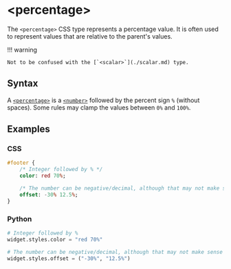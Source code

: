 # &lt;percentage&gt;

The `<percentage>` CSS type represents a percentage value.
It is often used to represent values that are relative to the parent's values.

!!! warning

    Not to be confused with the [`<scalar>`](./scalar.md) type.

## Syntax

A [`<percentage>`](./percentage.md) is a [`<number>`](./number.md) followed by the percent sign `%` (without spaces).
Some rules may clamp the values between `0%` and `100%`.

## Examples

### CSS

```sass
#footer {
    /* Integer followed by % */
    color: red 70%;

    /* The number can be negative/decimal, although that may not make sense */
    offset: -30% 12.5%;
}
```

### Python

```py
# Integer followed by %
widget.styles.color = "red 70%"

# The number can be negative/decimal, although that may not make sense
widget.styles.offset = ("-30%", "12.5%")
```
